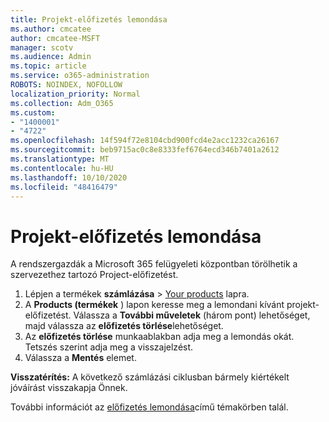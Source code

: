 ```yaml
---
title: Projekt-előfizetés lemondása
ms.author: cmcatee
author: cmcatee-MSFT
manager: scotv
ms.audience: Admin
ms.topic: article
ms.service: o365-administration
ROBOTS: NOINDEX, NOFOLLOW
localization_priority: Normal
ms.collection: Adm_O365
ms.custom:
- "1400001"
- "4722"
ms.openlocfilehash: 14f594f72e8104cbd900fcd4e2acc1232ca26167
ms.sourcegitcommit: beb9715ac0c8e8333fef6764ecd346b7401a2612
ms.translationtype: MT
ms.contentlocale: hu-HU
ms.lasthandoff: 10/10/2020
ms.locfileid: "48416479"
---
```

# <a name="cancel-project-subscription"></a>Projekt-előfizetés lemondása

A rendszergazdák a Microsoft 365 felügyeleti központban törölhetik a szervezethez tartozó Project-előfizetést.

1. Lépjen a termékek **számlázása** \> [Your products](https://go.microsoft.com/fwlink/p/?linkid=842054) lapra.
2. A **Products (termékek** ) lapon keresse meg a lemondani kívánt projekt-előfizetést. Válassza a **További műveletek** (három pont) lehetőséget, majd válassza az **előfizetés törlése**lehetőséget.
3. Az **előfizetés törlése** munkaablakban adja meg a lemondás okát. Tetszés szerint adja meg a visszajelzést.
4. Válassza a **Mentés** elemet.

**Visszatérítés:** A következő számlázási ciklusban bármely kiértékelt jóváírást visszakapja Önnek.

További információt az [előfizetés lemondása](https://docs.microsoft.com/microsoft-365/commerce/subscriptions/cancel-your-subscription)című témakörben talál.